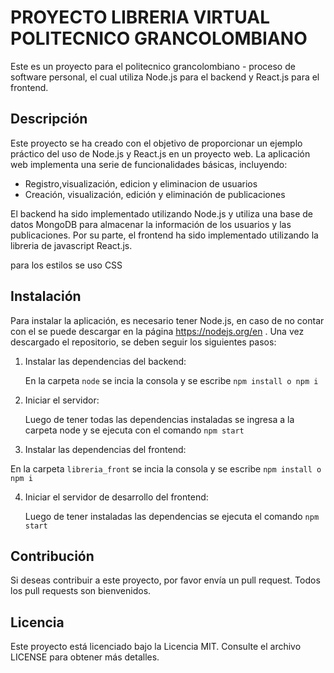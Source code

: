 # PROYECTO LIBRERIA VIRTUAL POLITECNICO GRANCOLOMBIANO

Este es un proyecto para el politecnico grancolombiano - proceso de software personal, el cual utiliza Node.js para el backend y React.js para el frontend.

## Descripción

Este proyecto se ha creado con el objetivo de proporcionar un ejemplo práctico del uso de Node.js y React.js en un proyecto web. La aplicación web implementa una serie de funcionalidades básicas, incluyendo:

- Registro,visualización, edicion y eliminacion de usuarios
- Creación, visualización, edición y eliminación de publicaciones

El backend ha sido implementado utilizando Node.js y utiliza una base de datos MongoDB para almacenar la información de los usuarios y las publicaciones. Por su parte, el frontend ha sido implementado utilizando la libreria de javascript React.js.

para los estilos se uso CSS

## Instalación


Para instalar la aplicación, es necesario tener Node.js, en caso de no contar con el  se puede descargar en la página https://nodejs.org/en . Una vez descargado el repositorio, se deben seguir los siguientes pasos:

1. Instalar las dependencias del backend:
   
   En la carpeta `node` se incia la consola y se escribe `npm install o npm i`
   

2. Iniciar el servidor:
   
   Luego de tener todas las dependencias instaladas se ingresa a la carpeta
   node y se ejecuta con el comando `npm start`

3. Instalar las dependencias del frontend:

  En la carpeta `libreria_front` se incia la consola y se escribe `npm install o npm i`


4. Iniciar el servidor de desarrollo del frontend:
   
   Luego de tener instaladas las dependencias se ejecuta el comando
   `npm start` 


## Contribución

Si deseas contribuir a este proyecto, por favor envía un pull request. Todos los pull requests son bienvenidos.

## Licencia

Este proyecto está licenciado bajo la Licencia MIT. Consulte el archivo LICENSE para obtener más detalles.
